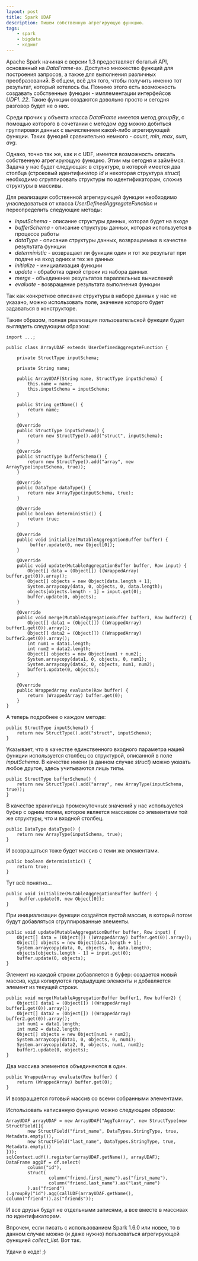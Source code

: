 ```yaml
---
layout: post
title: Spark UDAF
description: Пишем собственную агрегирующую функцию.
tags:
    - spark
    - bigdata
    - кодинг
---
```

Apache Spark начиная с версии 1.3 предоставляет богатый API, основанный на
_DataFrame_-ах. Доступно множество функций для построения запросов, а также для
выполнения различных преобразований. В общем, всё для того, чтобы получить
именно тот результат, который хотелось бы. Помимо этого есть возможность
создавать собственные функции - имплементации интерфейсов _UDF1..22_. Такие
функции создаются довольно просто и сегодня разговор будет не о них.

Среди прочих у объекта класса _DataFrame_ имеется метод _groupBy_, с помощью
которого в сочетании с методом _agg_ можно добиться группировки данных с
вычислением какой-либо агрегирующей функции. Таких функций сравнительно
немного - _count_, _min_, _max_, _sum_, _avg_.

Однако, точно так же, как и с UDF, имеется возможность описать собственную
агрегирующую функцию. Этим мы сегодня и займёмся. Задача у нас будет следующая:
в структуре, в которой имеется два столбца (строковый идентификатор _id_ и
некоторая структура _struct_) необходимо сгруппировать структуры по
идентификаторам, сложив структуры в массивы.

Для реализации собственной агрегирующей функции необходимо унаследоваться от
класса _UserDefinedAggregateFunction_ и переопределить следующие методы:

- _inputSchema_ - описание структуры данных, которая будет на входе
- _bufferSchema_ - описание структуры данных, которая используется в процессе
работы
- _dataType_ - описание структуры данных, возвращаемых в качестве результата
функции
- _deterministic_ - возвращает ли функция один и тот же результат при подаче на
вход одних и тех же данных
- _initialize_ - инициализация функции
- _update_ - обработка одной строки из набора данных
- _merge_ - объединение результатов параллельных вычислений
- _evaluate_ - возвращение результата выполнения функции

Так как конкретное описание структуры в наборе данных у нас не указано, можно
использовать поле, значение которого будет задаваться в конструкторе.

Таким образом, полная реализация пользовательской функции будет выглядеть
следующим образом:

    import ...;

    public class ArrayUDAF extends UserDefinedAggregateFunction {

        private StructType inputSchema;

        private String name;

        public ArrayUDAF(String name, StructType inputSchema) {
            this.name = name;
            this.inputSchema = inputSchema;
        }

        public String getName() {
            return name;
        }

        @Override
        public StructType inputSchema() {
            return new StructType().add("struct", inputSchema);
        }

        @Override
        public StructType bufferSchema() {
            return new StructType().add("array", new ArrayType(inputSchema, true));
        }

        @Override
        public DataType dataType() {
            return new ArrayType(inputSchema, true);
        }

        @Override
        public boolean deterministic() {
            return true;
        }

        @Override
        public void initialize(MutableAggregationBuffer buffer) {
             buffer.update(0, new Object[0]);
        }

        @Override
        public void update(MutableAggregationBuffer buffer, Row input) {
            Object[] data = (Object[]) ((WrappedArray) buffer.get(0)).array();
            Object[] objects = new Object[data.length + 1];
            System.arraycopy(data, 0, objects, 0, data.length);
            objects[objects.length - 1] = input.get(0);
            buffer.update(0, objects);
        }

        @Override
        public void merge(MutableAggregationBuffer buffer1, Row buffer2) {
            Object[] data1 = (Object[]) ((WrappedArray) buffer1.get(0)).array();
            Object[] data2 = (Object[]) ((WrappedArray) buffer2.get(0)).array();
            int num1 = data1.length;
            int num2 = data2.length;
            Object[] objects = new Object[num1 + num2];
            System.arraycopy(data1, 0, objects, 0, num1);
            System.arraycopy(data2, 0, objects, num1, num2);
            buffer1.update(0, objects);
        }

        @Override
        public WrappedArray evaluate(Row buffer) {
            return (WrappedArray) buffer.get(0);
        }
    }

А теперь подробнее о каждом методе:

    public StructType inputSchema() {
        return new StructType().add("struct", inputSchema);
    }

Указывает, что в качестве единственного входного параметра нашей функции
используется столбец со структурой, описанной в поле _inputSchema_. В качестве
имени (в данном случае _struct_) можно указать любое другое, здесь учитываются
лишь типы.

    public StructType bufferSchema() {
        return new StructType().add("array", new ArrayType(inputSchema, true));
    }

В качестве хранилища промежуточных значений у нас используется буфер с одним
полем, которое является массивом со элементами той же структуры, что и входной
столбец.

    public DataType dataType() {
        return new ArrayType(inputSchema, true);
    }

И возвращаться тоже будет массив с теми же элементами.

    public boolean deterministic() {
        return true;
    }

Тут всё понятно...

    public void initialize(MutableAggregationBuffer buffer) {
         buffer.update(0, new Object[0]);
    }

При инициализации функции создаётся пустой массив, в который потом будут
добавляться сгруппированные элементы.

    public void update(MutableAggregationBuffer buffer, Row input) {
        Object[] data = (Object[]) ((WrappedArray) buffer.get(0)).array();
        Object[] objects = new Object[data.length + 1];
        System.arraycopy(data, 0, objects, 0, data.length);
        objects[objects.length - 1] = input.get(0);
        buffer.update(0, objects);
    }

Элемент из каждой строки добавляется в буфер: создается новый массив, куда
копируются предыдущие элементы и добавляется элемент из текущей строки.

    public void merge(MutableAggregationBuffer buffer1, Row buffer2) {
        Object[] data1 = (Object[]) ((WrappedArray) buffer1.get(0)).array();
        Object[] data2 = (Object[]) ((WrappedArray) buffer2.get(0)).array();
        int num1 = data1.length;
        int num2 = data2.length;
        Object[] objects = new Object[num1 + num2];
        System.arraycopy(data1, 0, objects, 0, num1);
        System.arraycopy(data2, 0, objects, num1, num2);
        buffer1.update(0, objects);
    }

Два массива элементов объединяются в один.

    public WrappedArray evaluate(Row buffer) {
        return (WrappedArray) buffer.get(0);
    }

И возвращается готовый массив со всеми собранными элементами.

Использовать написанную функцию можно следующим образом:

    ArrayUDAF arrayUDAF = new ArrayUDAF("AggToArray", new StructType(new StructField[]{
            new StructField("first_name", DataTypes.StringType, true, Metadata.empty()),
            new StructField("last_name", DataTypes.StringType, true, Metadata.empty())
    }));
    sqlContext.udf().register(arrayUDAF.getName(), arrayUDAF);
    DataFrame aggDf = df.select(
            column("id"),
            struct(
                    column("friend.first_name").as("first_name"),
                    column("friend.last_name").as("last_name")
            ).as("friend")
    ).groupBy("id").agg(callUDF(arrayUDAF.getName(), column("friend")).as("friends"));

И все друзья будут не отдельными записями, а все вместе в массивах по
идентификаторам.

Впрочем, если писать с использованием Spark 1.6.0 или новее, то в данном случае
можно (и даже нужно) пользоваться агрегирующей функцией _collect_list_. Вот так.

Удачи в коде! ;)
